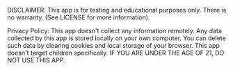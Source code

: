DISCLAIMER: This app is for testing and educational purposes only. There is no warranty. (See LICENSE for more information).

Privacy Policy: This app doesn't collect any information remotely. Any data collected by this app is stored locally on your own computer. You can delete such data by clearing cookies and local storage of your browser. This app doesn't target children specifically. IF YOU ARE UNDER THE AGE OF 21, DO NOT USE THIS APP.
